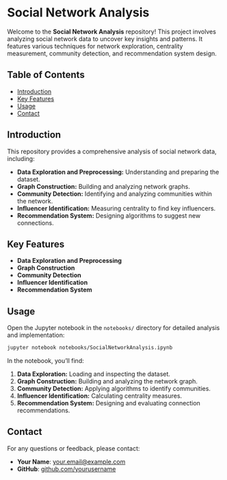 # Social Network Analysis

Welcome to the **Social Network Analysis** repository! This project involves analyzing social network data to uncover key insights and patterns. It features various techniques for network exploration, centrality measurement, community detection, and recommendation system design.

## Table of Contents

- [Introduction](#introduction)
- [Key Features](#key-features)
- [Usage](#usage)
- [Contact](#contact)

## Introduction

This repository provides a comprehensive analysis of social network data, including:

- **Data Exploration and Preprocessing:** Understanding and preparing the dataset.
- **Graph Construction:** Building and analyzing network graphs.
- **Community Detection:** Identifying and analyzing communities within the network.
- **Influencer Identification:** Measuring centrality to find key influencers.
- **Recommendation System:** Designing algorithms to suggest new connections.

## Key Features

- **Data Exploration and Preprocessing**
- **Graph Construction**
- **Community Detection**
- **Influencer Identification**
- **Recommendation System**

## Usage

Open the Jupyter notebook in the `notebooks/` directory for detailed analysis and implementation:

```bash
jupyter notebook notebooks/SocialNetworkAnalysis.ipynb
```

In the notebook, you’ll find:

1. **Data Exploration:** Loading and inspecting the dataset.
2. **Graph Construction:** Building and analyzing the network graph.
3. **Community Detection:** Applying algorithms to identify communities.
4. **Influencer Identification:** Calculating centrality measures.
5. **Recommendation System:** Designing and evaluating connection recommendations.

## Contact

For any questions or feedback, please contact:

- **Your Name**: [your.email@example.com](mailto:ananthofficial9@gmail.com)
- **GitHub**: [github.com/yourusername](https://github.com/Ananth09/)
